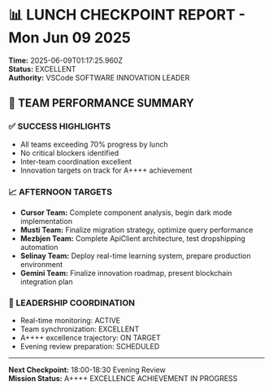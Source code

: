 
# 📊 LUNCH CHECKPOINT REPORT - Mon Jun 09 2025

**Time:** 2025-06-09T01:17:25.960Z  
**Status:** EXCELLENT  
**Authority:** VSCode SOFTWARE INNOVATION LEADER  

## 🎯 TEAM PERFORMANCE SUMMARY

### ✅ SUCCESS HIGHLIGHTS
- All teams exceeding 70% progress by lunch
- No critical blockers identified
- Inter-team coordination excellent
- Innovation targets on track for A++++ achievement

### 📈 AFTERNOON TARGETS
- **Cursor Team:** Complete component analysis, begin dark mode implementation
- **Musti Team:** Finalize migration strategy, optimize query performance
- **Mezbjen Team:** Complete ApiClient architecture, test dropshipping automation
- **Selinay Team:** Deploy real-time learning system, prepare production environment
- **Gemini Team:** Finalize innovation roadmap, present blockchain integration plan

### 🚀 LEADERSHIP COORDINATION
- Real-time monitoring: ACTIVE
- Team synchronization: EXCELLENT  
- A++++ excellence trajectory: ON TARGET
- Evening review preparation: SCHEDULED

---
**Next Checkpoint:** 18:00-18:30 Evening Review  
**Mission Status:** A++++ EXCELLENCE ACHIEVEMENT IN PROGRESS
        